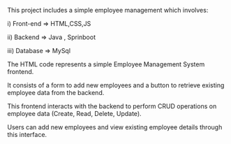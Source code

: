 This project includes a simple employee management which involves:

  i) Front-end => HTML,CSS,JS
  
  ii) Backend => Java , Sprinboot
  
  iii) Database => MySql
  

The HTML code represents a simple Employee Management System frontend. 

It consists of a form to add new employees and a button to retrieve existing employee data from the backend. 

This frontend interacts with the backend to perform CRUD operations on employee data (Create, Read, Delete, Update).

Users can add new employees and view existing employee details through this interface.
